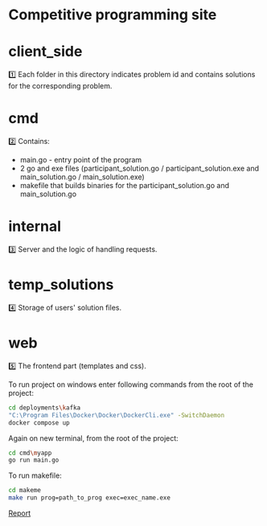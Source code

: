 # Competitive programming site


# client_side
1️⃣ Each folder in this directory indicates problem id and contains solutions for the corresponding problem.

# cmd
2️⃣ Contains: 
 - main.go - entry point of the program
 - 2 go and exe files (participant_solution.go / participant_solution.exe and main_solution.go / main_solution.exe)
 - makefile that builds binaries for the participant_solution.go and main_solution.go

# internal
3️⃣ Server and the logic of handling requests.

# temp_solutions
4️⃣ Storage of users' solution files.

# web
5️⃣ The frontend part (templates and css). 

To run project on windows enter following commands from the root of the project:
```bash
cd deployments\kafka
"C:\Program Files\Docker\Docker\DockerCli.exe" -SwitchDaemon
docker compose up
```
Again on new terminal, from the root of the project:
```bash
cd cmd\myapp
go run main.go
```
To run makefile:
```bash
cd makeme
make run prog=path_to_prog exec=exec_name.exe
```
[Report](https://github.com/Kambar-ZH/Golang_Midterm_Project/blob/master/Report.pdf)


